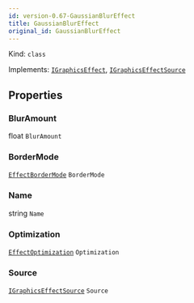 ```yaml
---
id: version-0.67-GaussianBlurEffect
title: GaussianBlurEffect
original_id: GaussianBlurEffect
---
```


Kind: `class`

Implements: [`IGraphicsEffect`](https://docs.microsoft.com/uwp/api/Windows.Graphics.Effects.IGraphicsEffect), [`IGraphicsEffectSource`](https://docs.microsoft.com/uwp/api/Windows.Graphics.Effects.IGraphicsEffectSource)

## Properties
### BlurAmount
 float `BlurAmount`

### BorderMode
 [`EffectBorderMode`](EffectBorderMode) `BorderMode`

### Name
 string `Name`

### Optimization
 [`EffectOptimization`](EffectOptimization) `Optimization`

### Source
 [`IGraphicsEffectSource`](https://docs.microsoft.com/uwp/api/Windows.Graphics.Effects.IGraphicsEffectSource) `Source`




